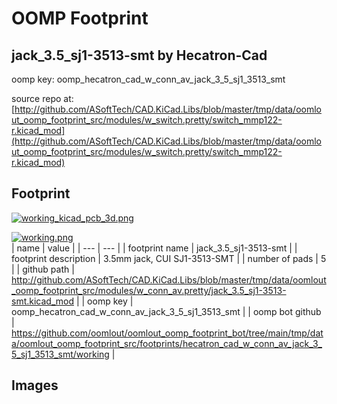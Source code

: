 # OOMP Footprint  
## jack_3.5_sj1-3513-smt  by Hecatron-Cad  
  
oomp key: oomp_hecatron_cad_w_conn_av_jack_3_5_sj1_3513_smt  
  
source repo at: [http://github.com/ASoftTech/CAD.KiCad.Libs/blob/master/tmp/data/oomlout_oomp_footprint_src/modules/w_switch.pretty/switch_mmp122-r.kicad_mod](http://github.com/ASoftTech/CAD.KiCad.Libs/blob/master/tmp/data/oomlout_oomp_footprint_src/modules/w_switch.pretty/switch_mmp122-r.kicad_mod)  
## Footprint  
  
[![working_kicad_pcb_3d.png](working_kicad_pcb_3d_600.png)](working_kicad_pcb_3d.png)  
  
[![working.png](working_600.png)](working.png)  
| name | value | 
| --- | --- | 
| footprint name | jack_3.5_sj1-3513-smt | 
| footprint description | 3.5mm jack, CUI SJ1-3513-SMT | 
| number of pads | 5 | 
| github path | http://github.com/ASoftTech/CAD.KiCad.Libs/blob/master/tmp/data/oomlout_oomp_footprint_src/modules/w_conn_av.pretty/jack_3.5_sj1-3513-smt.kicad_mod | 
| oomp key | oomp_hecatron_cad_w_conn_av_jack_3_5_sj1_3513_smt | 
| oomp bot github | https://github.com/oomlout/oomlout_oomp_footprint_bot/tree/main/tmp/data/oomlout_oomp_footprint_src/footprints/hecatron_cad_w_conn_av_jack_3_5_sj1_3513_smt/working | 
## Images  
